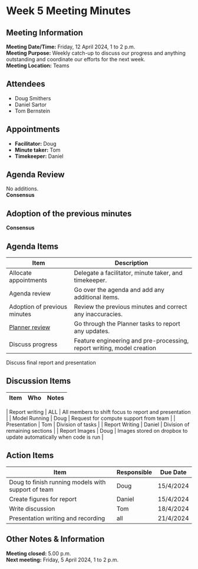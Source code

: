 # Week 5 Meeting Minutes
## Meeting Information
**Meeting Date/Time:** Friday, 12 April 2024, 1 to 2 p.m.  
**Meeting Purpose:** Weekly catch-up to discuss our progress and anything outstanding and coordinate our efforts for the next week.  
**Meeting Location:** Teams  

## Attendees
- Doug Smithers
- Daniel Sartor
- Tom Bernstein

## Appointments
- **Facilitator:** Doug  
- **Minute taker:** Tom  
- **Timekeeper:** Daniel  

## Agenda Review

No additions.  
**Consensus**

## Adoption of the previous minutes

**Consensus**

## Agenda Items

Item | Description
---- | ----
Allocate appointments | Delegate a facilitator, minute taker, and timekeeper.
Agenda review | Go over the agenda and add any additional items.
Adoption of previous minutes | Review the previous minutes and correct any inaccuracies.
[Planner review](https://tasks.office.com/unsw.edu.au/en-AU/Home/Planner/#/plantaskboard?groupId=93fb52d4-afc0-45d1-ba1c-d36d026f86cc&planId=DcDuLJxs-0q7Ndw15EU4NMgAFLtO) | Go through the Planner tasks to report any updates.
Discuss progress | Feature engineering and pre-processing, report writing, model creation
Discuss final report and presentation


## Discussion Items
| Item | Who | Notes |
| ---- | ---- | ---- |

| Report writing | ALL | All members to shift focus to report and presentation |
| Model Running | Doug | Request for compute support from team |
| Presentation | Tom | Division of tasks |
| Report Writing | Daniel | Division of remaining sections |
| Report Images | Doug | Images stored on dropbox to update automatically when code is run |


## Action Items
| Item | Responsible | Due Date |
| ---- | ---- | ---- |
| Doug to finish running models with support of team | Doug | 15/4/2024 |
| Create figures for report | Daniel | 15/4/2024 |
| Write discussion | Tom | 18/4/2024 
| Presentation writing and recording | all | 21/4/2024 |




## Other Notes & Information

**Meeting closed:** 5.00 p.m.  
**Next meeting:** Friday, 5 April 2024, 1 to 2 p.m.  